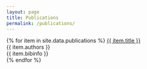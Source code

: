 ```yaml
---
layout: page
title: Publications
permalink: /publications/
---
```



<div id="publications-container">
  {% for item in site.data.publications %}
    <a href="{{ item.link }}">
      {{ item.title }}
    </a> <br/>
    {{ item.authors }} <br/>
    {{ item.bibinfo }} <br/>
    {% endfor %}
</div>